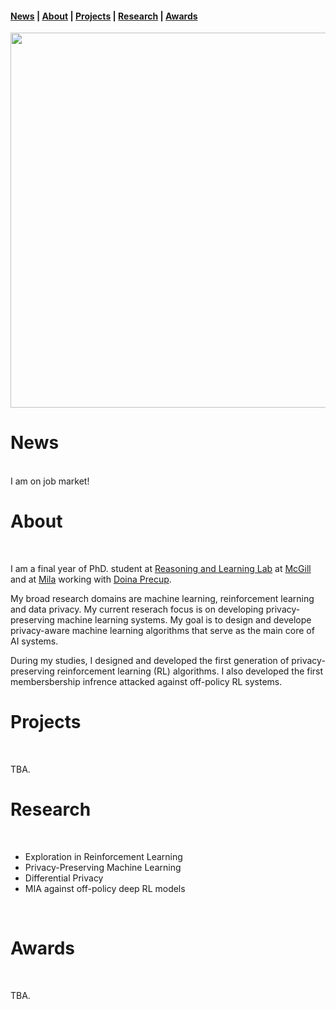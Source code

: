<!-- <span class="tab">  <a href="mailto:gomrokma@mila.quebec"><img src="images/social/email_bw.png" width="30"></a> &nbsp;&nbsp;[<img src="images/social/github_cat.png" width="30">](https://github.com/maziarg) &nbsp;&nbsp;[<img src="images/social/linkedin.png" width="25">](https://www.linkedin.com/in/maziar-gomrokchi-ba1418224/) -->

#### [News](#news) | [About](#about) | [Projects](#projects) | [Research](#research) | [Awards](#awards)
 
<p align="center">
  <img src="images/profile-c.png" width="600"/>

<br/>

# News
 <br/>
 I am on job market!
 
 <br/>
 

# About
<br/>
 
  I am a final year of PhD. student at <a href="http://rl.cs.mcgill.ca//">Reasoning and Learning Lab</a> at <a href="https://www.mcgill.ca//">McGill</a> and at <a href="https://mila.quebec/en/">Mila</a> working with <a href="http://rl.cs.mcgill.ca/people/doina-precup/">Doina Precup</a>.

My broad research domains are machine learning, reinforcement learning and data privacy. My current reserach focus is on developing privacy-preserving machine learning systems. My goal is to design and develope privacy-aware machine learning algorithms that serve as the main core of AI systems. 

During my studies, I designed and developed the first generation of privacy-preserving reinforcement learning (RL) algorithms. I also developed the first membersbership infrence attacked against off-policy RL systems.
 <br/>
  
# Projects
<br/>

TBA.
<br/>

# Research
<br/>


- Exploration in Reinforcement Learning 
- Privacy-Preserving Machine Learning
- Differential Privacy
- MIA against off-policy deep RL models

<br/>

# Awards
<br/>

TBA.
 
<br/>
